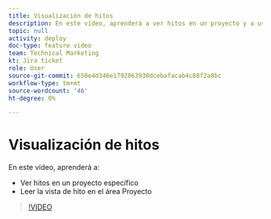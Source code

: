 ```yaml
---
title: Visualización de hitos
description: En este vídeo, aprenderá a ver hitos en un proyecto y a usar la vista de hitos en el área Proyecto .
topic: null
activity: deploy
doc-type: feature video
team: Technical Marketing
kt: Jira ticket
role: User
source-git-commit: 650e4d346e1792863930dcebafacab4c88f2a8bc
workflow-type: tm+mt
source-wordcount: '46'
ht-degree: 0%

---
```


# Visualización de hitos

En este vídeo, aprenderá a:

* Ver hitos en un proyecto específico
* Leer la vista de hito en el área Proyecto

>[!VIDEO](https://video.tv.adobe.com/v/335206/?quality=12&learn=on)
